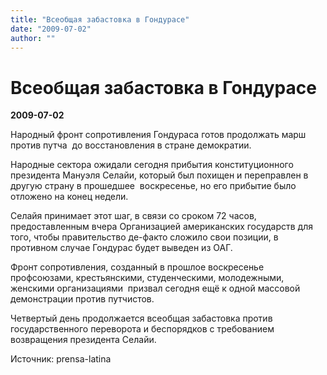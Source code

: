 ```yaml
---
title: "Всеобщая забастовка в Гондурасе"
date: "2009-07-02"
author: ""
---
```


# Всеобщая забастовка в Гондурасе

**2009-07-02** 

Народный фронт сопротивления Гондураса готов продолжать марш против путча  до восстановления в стране демократии.   

Народные сектора ожидали сегодня прибытия конституционного президента Мануэля Селайи, который был похищен и переправлен в другую страну в прошедшее  воскресенье, но его прибытие было отложено на конец недели.  



Селайя принимает этот шаг, в связи со сроком 72 часов, предоставленным вчера Организацией американских государств для того, чтобы правительство де-факто сложило свои позиции, в противном случае Гондурас будет выведен из ОАГ.  



Фронт сопротивления, созданный в прошлое воскресенье профсоюзами, крестьянскими, студенческими, молодежными, женскими организациями  призвал сегодня ещё к одной массовой демонстрации против путчистов.  



Четвертый день продолжается всеобщая забастовка против государственного переворота и беспорядков с требованием возвращения президента Селайи.



Источник: prensa-latina